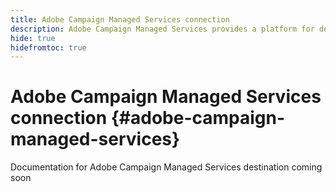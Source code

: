 ```yaml
---
title: Adobe Campaign Managed Services connection
description: Adobe Campaign Managed Services provides a platform for designing cross-channel customer experiences and an environment for visual campaign orchestration, real-time interaction management and cross channel execution. 
hide: true
hidefromtoc: true
---
```

# Adobe Campaign Managed Services connection {#adobe-campaign-managed-services}

Documentation for Adobe Campaign Managed Services destination coming soon
